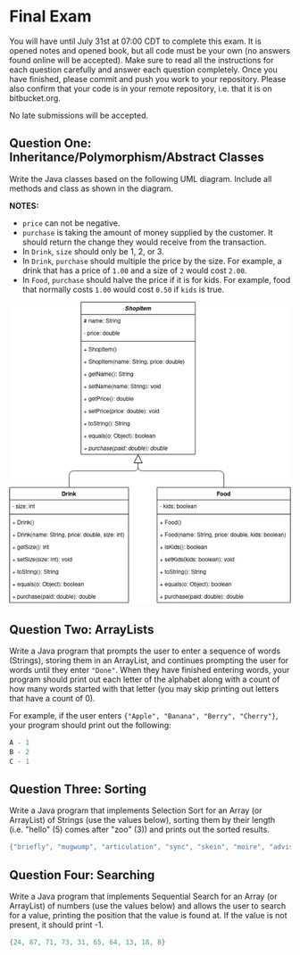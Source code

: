 # Final Exam

You will have until July 31st at 07:00 CDT to complete this exam. It is opened notes and opened book, but all code must be your own (no answers found online will be accepted). Make sure to read all the instructions for each question carefully and answer each question completely. Once you have finished, please commit and push you work to your repository. Please also confirm that your code is in your remote repository, i.e. that it is on bitbucket.org.

No late submissions will be accepted.

## Question One: Inheritance/Polymorphism/Abstract Classes

Write the Java classes based on the following UML diagram. Include all methods and class as shown in the diagram.

**NOTES:**

* `price` can not be negative.
* `purchase` is taking the amount of money supplied by the customer. It should return the change they would receive from the transaction.
* In `Drink`, `size` should only be 1, 2, or 3.
* In `Drink`, `purchase` should multiple the price by the size. For example, a drink that has a price of `1.00` and a size of `2` would cost `2.00`.
* In `Food`, `purchase` should halve the price if it is for kids. For example, food that normally costs `1.00` would cost `0.50` if `kids` is true.

![UML Diagram](./Final_UML.png)

## Question Two: ArrayLists

Write a Java program that prompts the user to enter a sequence of words (Strings), storing them in an ArrayList, and continues prompting the user for words until they enter `"Done"`. When they have finished entering words, your program should print out each letter of the alphabet along with a count of how many words started with that letter (you may skip printing out letters that have a count of 0).

For example, if the user enters `{"Apple", "Banana", "Berry", "Cherry"}`, your program should print out the following:

```java
A - 1
B - 2
C - 1
```

## Question Three: Sorting

Write a Java program that implements Selection Sort for an Array (or ArrayList) of Strings (use the values below), sorting them by their length (i.e. "hello" (5) comes after "zoo" (3)) and prints out the sorted results.

```java
{"briefly", "mugwump", "articulation", "sync", "skein", "moire", "advisability", "varmint", "mandibular", "evergreen"}
```

## Question Four: Searching

Write a Java program that implements Sequential Search for an Array (or ArrayList) of numbers (use the values below) and allows the user to search for a value, printing the position that the value is found at. If the value is not present, it should print -1.

```java
{24, 87, 71, 73, 31, 65, 64, 13, 18, 8}
```
